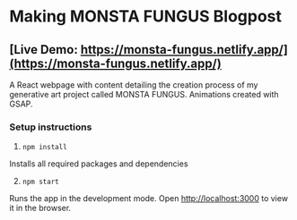 # Making MONSTA FUNGUS Blogpost

## [Live Demo: https://monsta-fungus.netlify.app/](https://monsta-fungus.netlify.app/)

A React webpage with content detailing the creation process of my generative art project called MONSTA FUNGUS. Animations created with GSAP.

### Setup instructions

1. `npm install`

Installs all required packages and dependencies

2. `npm start`

Runs the app in the development mode. Open [http://localhost:3000](http://localhost:3000) to view it in the browser.